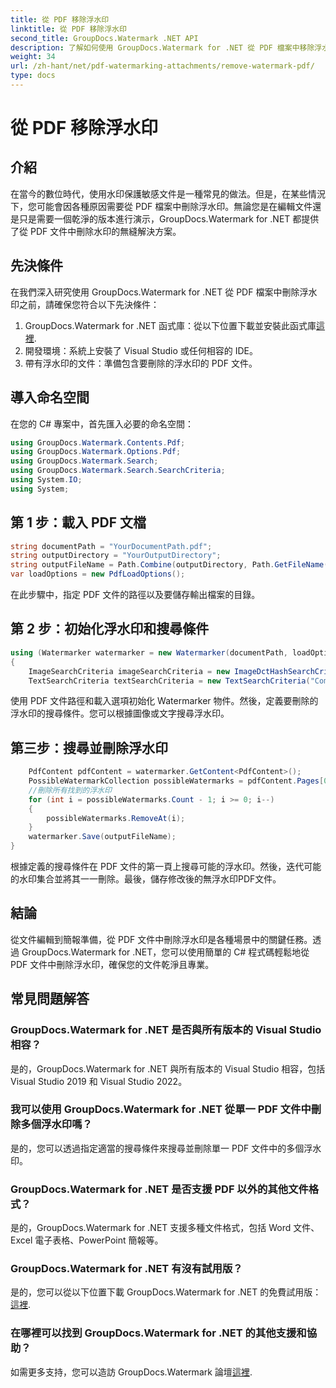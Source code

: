```yaml
---
title: 從 PDF 移除浮水印
linktitle: 從 PDF 移除浮水印
second_title: GroupDocs.Watermark .NET API
description: 了解如何使用 GroupDocs.Watermark for .NET 從 PDF 檔案中移除浮水印。專業文檔編輯的簡單步驟。
weight: 34
url: /zh-hant/net/pdf-watermarking-attachments/remove-watermark-pdf/
type: docs
---
```

# 從 PDF 移除浮水印

## 介紹
在當今的數位時代，使用水印保護敏感文件是一種常見的做法。但是，在某些情況下，您可能會因各種原因需要從 PDF 檔案中刪除浮水印。無論您是在編輯文件還是只是需要一個乾淨的版本進行演示，GroupDocs.Watermark for .NET 都提供了從 PDF 文件中刪除水印的無縫解決方案。
## 先決條件
在我們深入研究使用 GroupDocs.Watermark for .NET 從 PDF 檔案中刪除浮水印之前，請確保您符合以下先決條件：
1.  GroupDocs.Watermark for .NET 函式庫：從以下位置下載並安裝此函式庫[這裡](https://releases.groupdocs.com/Watermark/net/).
2. 開發環境：系統上安裝了 Visual Studio 或任何相容的 IDE。
3. 帶有浮水印的文件：準備包含要刪除的浮水印的 PDF 文件。

## 導入命名空間
在您的 C# 專案中，首先匯入必要的命名空間：
```csharp
using GroupDocs.Watermark.Contents.Pdf;
using GroupDocs.Watermark.Options.Pdf;
using GroupDocs.Watermark.Search;
using GroupDocs.Watermark.Search.SearchCriteria;
using System.IO;
using System;
```
## 第 1 步：載入 PDF 文檔
```csharp
string documentPath = "YourDocumentPath.pdf";
string outputDirectory = "YourOutputDirectory";
string outputFileName = Path.Combine(outputDirectory, Path.GetFileName(documentPath));
var loadOptions = new PdfLoadOptions();
```
在此步驟中，指定 PDF 文件的路徑以及要儲存輸出檔案的目錄。
## 第 2 步：初始化浮水印和搜尋條件
```csharp
using (Watermarker watermarker = new Watermarker(documentPath, loadOptions))
{
    ImageSearchCriteria imageSearchCriteria = new ImageDctHashSearchCriteria(Constants.LogoPng);
    TextSearchCriteria textSearchCriteria = new TextSearchCriteria("Company Name");
```
使用 PDF 文件路徑和載入選項初始化 Watermarker 物件。然後，定義要刪除的浮水印的搜尋條件。您可以根據圖像或文字搜尋浮水印。
## 第三步：搜尋並刪除浮水印
```csharp
    PdfContent pdfContent = watermarker.GetContent<PdfContent>();
    PossibleWatermarkCollection possibleWatermarks = pdfContent.Pages[0].Search(imageSearchCriteria.Or(textSearchCriteria));
    //刪除所有找到的浮水印
    for (int i = possibleWatermarks.Count - 1; i >= 0; i--)
    {
        possibleWatermarks.RemoveAt(i);
    }
    watermarker.Save(outputFileName);
}
```
根據定義的搜尋條件在 PDF 文件的第一頁上搜尋可能的浮水印。然後，迭代可能的水印集合並將其一一刪除。最後，儲存修改後的無浮水印PDF文件。

## 結論
從文件編輯到簡報準備，從 PDF 文件中刪除浮水印是各種場景中的關鍵任務。透過 GroupDocs.Watermark for .NET，您可以使用簡單的 C# 程式碼輕鬆地從 PDF 文件中刪除浮水印，確保您的文件乾淨且專業。
## 常見問題解答
### GroupDocs.Watermark for .NET 是否與所有版本的 Visual Studio 相容？
是的，GroupDocs.Watermark for .NET 與所有版本的 Visual Studio 相容，包括 Visual Studio 2019 和 Visual Studio 2022。
### 我可以使用 GroupDocs.Watermark for .NET 從單一 PDF 文件中刪除多個浮水印嗎？
是的，您可以透過指定適當的搜尋條件來搜尋並刪除單一 PDF 文件中的多個浮水印。
### GroupDocs.Watermark for .NET 是否支援 PDF 以外的其他文件格式？
是的，GroupDocs.Watermark for .NET 支援多種文件格式，包括 Word 文件、Excel 電子表格、PowerPoint 簡報等。
### GroupDocs.Watermark for .NET 有沒有試用版？
是的，您可以從以下位置下載 GroupDocs.Watermark for .NET 的免費試用版：[這裡](https://releases.groupdocs.com/).
### 在哪裡可以找到 GroupDocs.Watermark for .NET 的其他支援和協助？
如需更多支持，您可以造訪 GroupDocs.Watermark 論壇[這裡](https://forum.groupdocs.com/c/watermark/19).